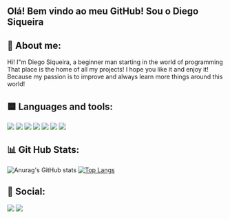 ## Olá! Bem vindo ao meu GitHub! Sou o Diego Siqueira

## 🔹 About me:
Hi! I"m Diego Siqueira, a beginner man starting in the world of programming <br>
That place is the home of all my projects! I hope you like it and enjoy it!<br>
Because my passion is to improve and always learn more things around this world!

## 🟦 Languages and tools:
 <a href = ""><img src="https://img.shields.io/badge/HTML5-E34F26?style=for-the-badge&logo=html5&logoColor=white"></a>
<a href = ""><img src="https://img.shields.io/badge/CSS3-1572B6?style=for-the-badge&logo=css3&logoColor=white"></a>
<a href = ""><img src="https://img.shields.io/badge/JavaScript-F7DF1E?style=for-the-badge&logo=javascript&logoColor=black"></a>
<a href = ""><img src="https://img.shields.io/badge/TypeScript-007ACC?style=for-the-badge&logo=typescript&logoColor=white"></a>
<a href = ""><img src="https://img.shields.io/badge/Angular-DD0031?style=for-the-badge&logo=angular&logoColor=white"></a>
<a href = ""><img src="https://img.shields.io/badge/Microsoft_Excel-217346?style=for-the-badge&logo=microsoft-excel&logoColor=white"></a>
<a href = ""><img src="https://img.shields.io/badge/MySQL-00000F?style=for-the-badge&logo=mysql&logoColor=white"></a>

## 📊 Git Hub Stats:
![Anurag's GitHub stats](https://github-readme-stats.vercel.app/api?username=DiegoSSiqueira&count_private=true&theme=transparent)
[![Top Langs](https://github-readme-stats.vercel.app/api/top-langs/?username=DiegoSSiqueira&count_private=true&theme=transparent)](https://github.com/anuraghazra/github-readme-stats)

## 🔵 Social:
<a href="www.linkedin.com/in/diegosiqueira100" target="_blank"><img src="https://img.shields.io/badge/-LinkedIn-%230077B5?style=for-the-badge&logo=linkedin&logoColor=white" target="_blank"></a> 
  <a href = "diegossiqueira100@gmail.com"><img src="https://img.shields.io/badge/Gmail-D14836?style=for-the-badge&logo=gmail&logoColor=white"></a>




